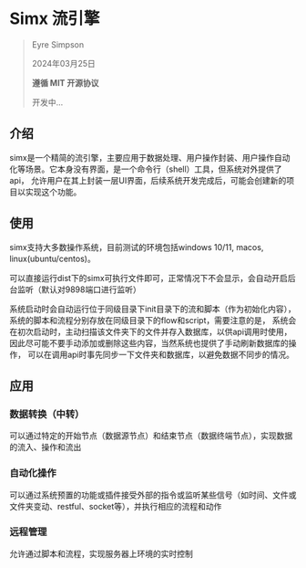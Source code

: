 # Simx 流引擎

> Eyre Simpson
>
> 2024年03月25日
>
> **遵循 MIT 开源协议**
> 
> 开发中...
>

## 介绍

simx是一个精简的流引擎，主要应用于数据处理、用户操作封装、用户操作自动化等场景。它本身没有界面，是一个命令行（shell）工具，但系统对外提供了api，
允许用户在其上封装一层UI界面，后续系统开发完成后，可能会创建新的项目以实现这个功能。

## 使用

simx支持大多数操作系统，目前测试的环境包括windows 10/11, macos, linux(ubuntu/centos)。

可以直接运行dist下的simx可执行文件即可，正常情况下不会显示，会自动开启后台监听（默认对9898端口进行监听）

系统启动时会自动运行位于同级目录下init目录下的流和脚本（作为初始化内容），系统的脚本和流程分别存放在同级目录下的flow和script，需要注意的是，
系统会在初次启动时，主动扫描该文件夹下的文件并存入数据库，以供api调用时使用，因此尽可能不要手动添加或删除这些内容，当然系统也提供了手动刷新数据库的操作，
可以在调用api时事先同步一下文件夹和数据库，以避免数据不同步的情况。

## 应用

### 数据转换（中转）

可以通过特定的开始节点（数据源节点）和结束节点（数据终端节点），实现数据的流入、操作和流出

### 自动化操作

可以通过系统预置的功能或插件接受外部的指令或监听某些信号（如时间、文件或文件夹变动、restful、socket等），并执行相应的流程和动作

### 远程管理

允许通过脚本和流程，实现服务器上环境的实时控制
